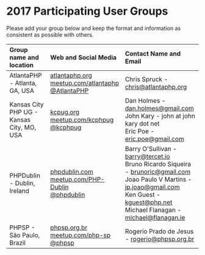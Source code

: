 # 2017 Participating User Groups

Please add your group below and keep the format and information as consistent as possible with others.

| Group name and location | Web and Social Media | Contact Name and Email |
| :------ | :------ | :------ |
| AtlantaPHP - Atlanta, GA, USA | [atlantaphp.org](http://atlantaphp.org)<br />[meetup.com/atlantaphp](http://www.meetup.com/atlantaphp)<br />[@AtlantaPHP](https://twitter.com/AtlantaPHP) | Chris Spruck - <chris@atlantaphp.org> |
| Kansas City PHP UG - Kansas City, MO, USA | [kcpug.org](http://kcpug.org/)<br />[meetup.com/kcphpug](https://www.meetup.com/kcphpug/)<br />[@kcphpug](https://twitter.com/kcphpug) | Dan Holmes - <dan.holmes@gmail.com><br />John Kary - john at john kary dot net<br />Eric Poe - eric.poe@gmail.com |
| PHPDublin - Dublin, Ireland | [phpdublin.com](http://phpdublin.com/)<br />[meetup.com/PHP-Dublin](https://www.meetup.com/PHP-Dublin/)<br />[@phpdublin](https://twitter.com/phpdublin) | Barry O'Sullivan - <barry@tercet.io><br/> Bruno Ricardo Siqueira  - <brunoric@gmail.com> <br/> Joao Paulo V Martins - <jp.joao@gmail.com> <br/> Ken Guest - <kguest@php.net> <br/> Michael Flanagan - <michael@flanagan.ie><br/> |
| PHPSP - São Paulo, Brazil | [phpsp.org.br](http://phpsp.org.br/)<br />[meetup.com/php-sp](https://www.meetup.com/php-sp/)<br />[@phpsp](https://twitter.com/phpsp) | Rogerio Prado de Jesus - <rogerio@phpsp.org.br> |
